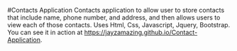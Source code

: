 #Contacts Application
Contacts application to allow user to store contacts that include name, phone number, and address, and then allows users to view each of those contacts. Uses Html, Css, Javascript, Jquery, Bootstrap. You can see it in action at https://jayzamazing.github.io/Contact-Application. 

